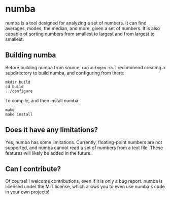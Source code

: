 # numba

numba is a tool designed for analyzing a set of numbers. It can find averages, modes, the median, and more, given a set of numbers. It is also capable of sorting numbers from smallest to largest and from largest to smallest.

## Building numba

Before building numba from source, run `autogen.sh`. I recommend creating a subdirectory to build numba, and configuring from there:

```
mkdir build
cd build
../configure
```

To compile, and then install numba:

```
make
make install
```

## Does it have any limitations?

Yes, numba has some limitations. Currently, floating-point numbers are not supported, and numba cannot read a set of numbers from a text file. These features will likely be added in the future.

## Can I contribute?

Of course! I welcome contributions, even if it is only a bug report. numba is licensed under the MIT license, which allows you to even use numba's code in your own projects!